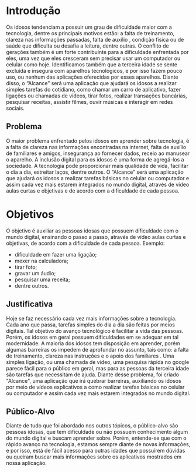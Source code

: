 # Introdução
Os idosos tendenciam a possuir um grau de dificuldade maior com a tecnologia, dentre os principais motivos estão: 
a falta de treinamento, clareza nas informações passadas, falta de auxílio , condição física ou de saúde que dificulta ou desafia a leitura, dentre outras. O conflito de gerações também é um forte contribuinte para a dificuldade enfrentada por eles, uma vez que eles cresceram sem precisar usar um computador ou celular como hoje. Identificamos também que a terceira idade se sente excluída e insegura com aparelhos tecnológicos, e por isso fazem pouco uso, ou nenhum das aplicações oferecidas por esses aparelhos. Diante disso, o “Alcance” será uma aplicação que ajudará os idosos a realizar simples tarefas do cotidiano, como chamar um carro de aplicativo, fazer ligações ou chamadas de vídeos, tirar fotos, realizar transações bancárias, pesquisar receitas, assistir filmes, ouvir músicas e interagir em redes sociais.  


## Problema
O maior problema enfrentado pelos idosos em aprender sobre tecnologia, é a falta de clareza nas informações encontradas na internet, falta de auxílio de familiares e amigos, insegurança ao fornecer dados, receio ao manusear o aparelho. A inclusão digital para os idosos é uma forma de agregá-los a sociedade. A tecnologia pode proporcionar mais qualidade de vida, facilitar o dia a dia, estreitar laços, dentre outros. O “Alcance” será uma aplicação que ajudará os idosos a realizar tarefas básicas no celular ou computador e assim cada vez mais estarem integrados no mundo digital, através de vídeo aulas curtas e objetivas e  de acordo com a dificuldade de cada pessoa.

# Objetivos
O objetivo é auxiliar as pessoas idosas que possuem dificuldade com o mundo digital, ensinando o passo a passo, através de vídeo aulas curtas e objetivas, de acordo com a dificuldade de cada pessoa.
Exemplo: 
- dificuldade em fazer uma ligação;
- mexer na calculadora;
- tirar foto;
- gravar um áudio; 
- pesquisar uma receita;
- dentre outros.

## Justificativa
Hoje se faz necessário cada vez mais informações sobre a tecnologia. Cada ano que passa, tarefas simples do dia a dia são feitas por meios digitais. Tal objetivo do avanço tecnológico é facilitar a vida das pessoas. Porém, os idosos em geral possuem dificuldades em se adequar em tal modernidade. A maioria dos idosos tem disposição em aprender, porém algumas barreiras os impedem de aprofundar no assunto, tais como: a falta de treinamento, clareza nas instruções e o apoio dos familiares . Uma simples ligação, ou uma chamada de vídeo, uma pesquisa rápida no google parece fácil para o público em geral, mas para as pessoas da terceira idade são tarefas que necessitam de ajuda.  Diante desse problema, foi criado "Alcance", uma aplicação que irá quebrar barreiras, auxiliando os idosos por meio de vídeos explicativos a como realizar tarefas básicas no celular ou computador e assim cada vez mais estarem integrados no mundo digital. 

## Público-Alvo

Diante de tudo que foi abordado nos outros tópicos, o público-alvo são pessoas idosas, que tem dificuldade ou não possuem conhecimento algum do mundo digital e buscam aprender sobre. Porém, entende-se que com o rápido avanço na tecnologia, estamos sempre diante de novas informações, e por isso, está de fácil acesso para outras idades que possuírem dúvidas ou queiram buscar mais informações sobre os aplicativos mostrados em nossa aplicação.
